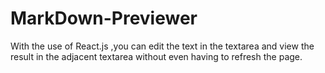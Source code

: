 # MarkDown-Previewer
With the use of React.js ,you can edit the text in the textarea and view the result in the adjacent textarea without even having to refresh the page. 
